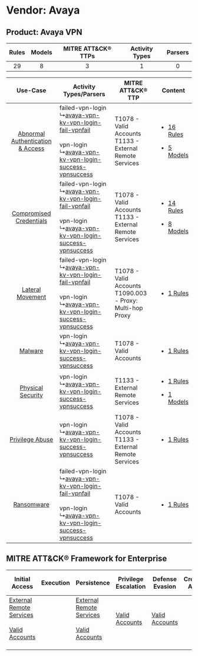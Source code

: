 Vendor: Avaya
=============
Product: Avaya VPN
------------------
| Rules | Models | MITRE ATT&CK® TTPs | Activity Types | Parsers |
|:-----:|:------:|:------------------:|:--------------:|:-------:|
|  29   |   8    |         3          |       1        |    0    |

|    Use-Case    | Activity Types/Parsers    | MITRE ATT&CK® TTP    | Content    |
|:----:| ---- | ---- | ---- |
| [Abnormal Authentication & Access](../../../UseCases/uc_abnormal_authentication_&_access.md) |  failed-vpn-login<br> ↳[avaya-vpn-kv-vpn-login-fail-vpnfail](Ps/pC_avayavpnkvvpnloginfailvpnfail.md)<br><br> vpn-login<br> ↳[avaya-vpn-kv-vpn-login-success-vpnsuccess](Ps/pC_avayavpnkvvpnloginsuccessvpnsuccess.md)<br> | T1078 - Valid Accounts<br>T1133 - External Remote Services<br>   | [<ul><li>16 Rules</li></ul><ul><li>5 Models</li></ul>](RM/r_m_avaya_avaya_vpn_Abnormal_Authentication_&_Access.md) |
|          [Compromised Credentials](../../../UseCases/uc_compromised_credentials.md)          |  failed-vpn-login<br> ↳[avaya-vpn-kv-vpn-login-fail-vpnfail](Ps/pC_avayavpnkvvpnloginfailvpnfail.md)<br><br> vpn-login<br> ↳[avaya-vpn-kv-vpn-login-success-vpnsuccess](Ps/pC_avayavpnkvvpnloginsuccessvpnsuccess.md)<br> | T1078 - Valid Accounts<br>T1133 - External Remote Services<br>   | [<ul><li>14 Rules</li></ul><ul><li>8 Models</li></ul>](RM/r_m_avaya_avaya_vpn_Compromised_Credentials.md)          |
|    [Lateral Movement](../../../UseCases/uc_lateral_movement.md)    |  failed-vpn-login<br> ↳[avaya-vpn-kv-vpn-login-fail-vpnfail](Ps/pC_avayavpnkvvpnloginfailvpnfail.md)<br><br> vpn-login<br> ↳[avaya-vpn-kv-vpn-login-success-vpnsuccess](Ps/pC_avayavpnkvvpnloginsuccessvpnsuccess.md)<br> | T1078 - Valid Accounts<br>T1090.003 - Proxy: Multi-hop Proxy<br> | [<ul><li>1 Rules</li></ul>](RM/r_m_avaya_avaya_vpn_Lateral_Movement.md)    |
|    [Malware](../../../UseCases/uc_malware.md)    |  vpn-login<br> ↳[avaya-vpn-kv-vpn-login-success-vpnsuccess](Ps/pC_avayavpnkvvpnloginsuccessvpnsuccess.md)<br>    | T1078 - Valid Accounts<br>    | [<ul><li>1 Rules</li></ul>](RM/r_m_avaya_avaya_vpn_Malware.md)    |
|    [Physical Security](../../../UseCases/uc_physical_security.md)    |  vpn-login<br> ↳[avaya-vpn-kv-vpn-login-success-vpnsuccess](Ps/pC_avayavpnkvvpnloginsuccessvpnsuccess.md)<br>    | T1133 - External Remote Services<br>    | [<ul><li>1 Rules</li></ul><ul><li>1 Models</li></ul>](RM/r_m_avaya_avaya_vpn_Physical_Security.md)    |
|    [Privilege Abuse](../../../UseCases/uc_privilege_abuse.md)    |  vpn-login<br> ↳[avaya-vpn-kv-vpn-login-success-vpnsuccess](Ps/pC_avayavpnkvvpnloginsuccessvpnsuccess.md)<br>    | T1078 - Valid Accounts<br>T1133 - External Remote Services<br>   | [<ul><li>1 Rules</li></ul>](RM/r_m_avaya_avaya_vpn_Privilege_Abuse.md)    |
|    [Ransomware](../../../UseCases/uc_ransomware.md)    |  failed-vpn-login<br> ↳[avaya-vpn-kv-vpn-login-fail-vpnfail](Ps/pC_avayavpnkvvpnloginfailvpnfail.md)<br><br> vpn-login<br> ↳[avaya-vpn-kv-vpn-login-success-vpnsuccess](Ps/pC_avayavpnkvvpnloginsuccessvpnsuccess.md)<br> | T1078 - Valid Accounts<br>    | [<ul><li>1 Rules</li></ul>](RM/r_m_avaya_avaya_vpn_Ransomware.md)    |

MITRE ATT&CK® Framework for Enterprise
--------------------------------------
| Initial Access                                                                                                                                   | Execution | Persistence                                                                                                                                      | Privilege Escalation                                                | Defense Evasion                                                     | Credential Access | Discovery | Lateral Movement | Collection | Command and Control                                                                                                                       | Exfiltration | Impact |
| ------------------------------------------------------------------------------------------------------------------------------------------------ | --------- | ------------------------------------------------------------------------------------------------------------------------------------------------ | ------------------------------------------------------------------- | ------------------------------------------------------------------- | ----------------- | --------- | ---------------- | ---------- | ----------------------------------------------------------------------------------------------------------------------------------------- | ------------ | ------ |
| [External Remote Services](https://attack.mitre.org/techniques/T1133)<br><br>[Valid Accounts](https://attack.mitre.org/techniques/T1078)<br><br> |           | [External Remote Services](https://attack.mitre.org/techniques/T1133)<br><br>[Valid Accounts](https://attack.mitre.org/techniques/T1078)<br><br> | [Valid Accounts](https://attack.mitre.org/techniques/T1078)<br><br> | [Valid Accounts](https://attack.mitre.org/techniques/T1078)<br><br> |                   |           |                  |            | [Proxy: Multi-hop Proxy](https://attack.mitre.org/techniques/T1090/003)<br><br>[Proxy](https://attack.mitre.org/techniques/T1090)<br><br> |              |        |